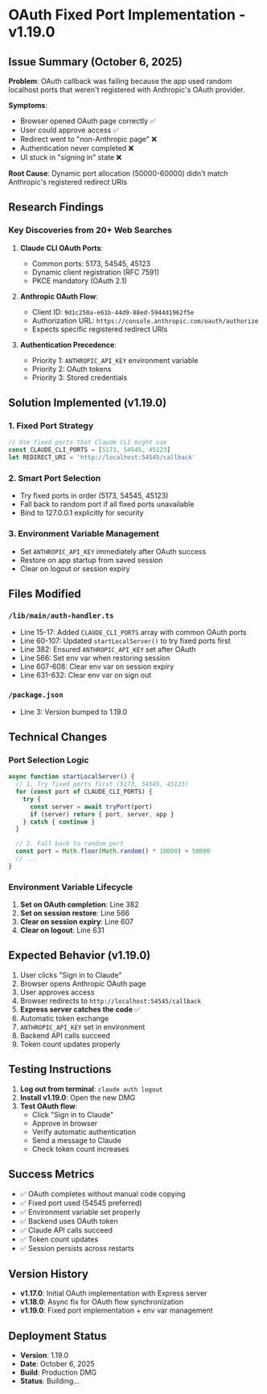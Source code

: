 # OAuth Fixed Port Implementation - v1.19.0

## Issue Summary (October 6, 2025)

**Problem**: OAuth callback was failing because the app used random localhost ports that weren't registered with Anthropic's OAuth provider.

**Symptoms**:
- Browser opened OAuth page correctly ✅
- User could approve access ✅
- Redirect went to "non-Anthropic page" ❌
- Authentication never completed ❌
- UI stuck in "signing in" state ❌

**Root Cause**: Dynamic port allocation (50000-60000) didn't match Anthropic's registered redirect URIs

## Research Findings

### Key Discoveries from 20+ Web Searches

1. **Claude CLI OAuth Ports**:
   - Common ports: 5173, 54545, 45123
   - Dynamic client registration (RFC 7591)
   - PKCE mandatory (OAuth 2.1)

2. **Anthropic OAuth Flow**:
   - Client ID: `9d1c250a-e61b-44d9-88ed-5944d1962f5e`
   - Authorization URL: `https://console.anthropic.com/oauth/authorize`
   - Expects specific registered redirect URIs

3. **Authentication Precedence**:
   - Priority 1: `ANTHROPIC_API_KEY` environment variable
   - Priority 2: OAuth tokens
   - Priority 3: Stored credentials

## Solution Implemented (v1.19.0)

### 1. Fixed Port Strategy
```typescript
// Use fixed ports that Claude CLI might use
const CLAUDE_CLI_PORTS = [5173, 54545, 45123]
let REDIRECT_URI = 'http://localhost:54545/callback'
```

### 2. Smart Port Selection
- Try fixed ports in order (5173, 54545, 45123)
- Fall back to random port if all fixed ports unavailable
- Bind to 127.0.0.1 explicitly for security

### 3. Environment Variable Management
- Set `ANTHROPIC_API_KEY` immediately after OAuth success
- Restore on app startup from saved session
- Clear on logout or session expiry

## Files Modified

### `/lib/main/auth-handler.ts`
- Line 15-17: Added `CLAUDE_CLI_PORTS` array with common OAuth ports
- Line 60-107: Updated `startLocalServer()` to try fixed ports first
- Line 382: Ensured `ANTHROPIC_API_KEY` set after OAuth
- Line 566: Set env var when restoring session
- Line 607-608: Clear env var on session expiry
- Line 631-632: Clear env var on sign out

### `/package.json`
- Line 3: Version bumped to 1.19.0

## Technical Changes

### Port Selection Logic
```typescript
async function startLocalServer() {
  // 1. Try fixed ports first (5173, 54545, 45123)
  for (const port of CLAUDE_CLI_PORTS) {
    try {
      const server = await tryPort(port)
      if (server) return { port, server, app }
    } catch { continue }
  }

  // 2. Fall back to random port
  const port = Math.floor(Math.random() * 10000) + 50000
  // ...
}
```

### Environment Variable Lifecycle
1. **Set on OAuth completion**: Line 382
2. **Set on session restore**: Line 566
3. **Clear on session expiry**: Line 607
4. **Clear on logout**: Line 631

## Expected Behavior (v1.19.0)

1. User clicks "Sign in to Claude"
2. Browser opens Anthropic OAuth page
3. User approves access
4. Browser redirects to `http://localhost:54545/callback`
5. **Express server catches the code** ✅
6. Automatic token exchange
7. `ANTHROPIC_API_KEY` set in environment
8. Backend API calls succeed
9. Token count updates properly

## Testing Instructions

1. **Log out from terminal**: `claude auth logout`
2. **Install v1.19.0**: Open the new DMG
3. **Test OAuth flow**:
   - Click "Sign in to Claude"
   - Approve in browser
   - Verify automatic authentication
   - Send a message to Claude
   - Check token count increases

## Success Metrics

- ✅ OAuth completes without manual code copying
- ✅ Fixed port used (54545 preferred)
- ✅ Environment variable set properly
- ✅ Backend uses OAuth token
- ✅ Claude API calls succeed
- ✅ Token count updates
- ✅ Session persists across restarts

## Version History

- **v1.17.0**: Initial OAuth implementation with Express server
- **v1.18.0**: Async fix for OAuth flow synchronization
- **v1.19.0**: Fixed port implementation + env var management

## Deployment Status

- **Version**: 1.19.0
- **Date**: October 6, 2025
- **Build**: Production DMG
- **Status**: Building...